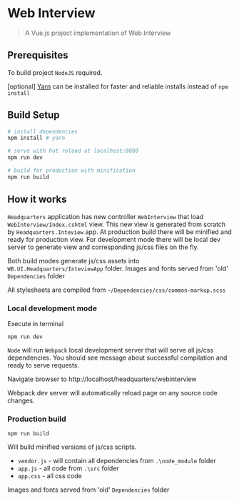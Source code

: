 # Web Interview

> A Vue.js project implementation of Web Interview

## Prerequisites

To build project `NodeJS` required.

\[optional\] [Yarn](https://yarnpkg.com/latest.msi) can be installed for faster and reliable installs instead of `npm install`

## Build Setup

``` bash
# install dependencies
npm install # yarn

# serve with hot reload at localhost:8080
npm run dev

# build for production with minification
npm run build
```

## How it works

`Headquarters` application has new controller `WebInterview` that load `WebInterview/Index.cshtml` view.
    This new view is generated from scratch by `Headquarters.Inteview` app.
    At production build there will be minified and ready for production view.
    For development mode there will be local dev server to generate view and corresponding js/css files on the fly.

Both build modes generate js/css assets into `WB.UI.Headquarters/InteviewApp` folder.
Images and fonts served from 'old' `Dependencies` folder

All stylesheets are compiled from `~/Dependencies/css/common-markup.scss`

### Local development mode

Execute in terminal

```
npm run dev
```

`Node` will run `Webpack` local development server that will serve all js/css dependencies.
You should see message about successful compilation and ready to serve requests.

Navigate browser to http://localhost/headquarters/webinterview

Webpack dev server will automatically reload page on any source code changes.

### Production build

```
npm run build
```

Will build minified versions of js/css scripts.

- `vendor.js` - will contain all dependencies from `.\node_module` folder
- `app.js` - all code from `.\src` folder
- `app.css` - all css code

Images and fonts served from 'old' `Dependencies` folder

